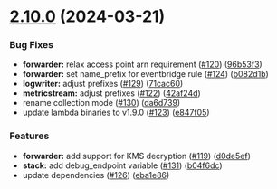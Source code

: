 # [2.10.0](https://github.com/observeinc/terraform-aws-collection/compare/v2.9.0...v2.10.0) (2024-03-21)


### Bug Fixes

* **forwarder:** relax access point arn requirement ([#120](https://github.com/observeinc/terraform-aws-collection/issues/120)) ([96b53f3](https://github.com/observeinc/terraform-aws-collection/commit/96b53f357eea31771f57b1f3ac13d72b33da79e1))
* **forwarder:** set name_prefix for eventbridge rule ([#124](https://github.com/observeinc/terraform-aws-collection/issues/124)) ([b082d1b](https://github.com/observeinc/terraform-aws-collection/commit/b082d1bbf0dbed9cab2cf8b5c932311bcf1a1a77))
* **logwriter:** adjust prefixes ([#129](https://github.com/observeinc/terraform-aws-collection/issues/129)) ([71cac60](https://github.com/observeinc/terraform-aws-collection/commit/71cac604b620174ce2d50a154c7491c864b8f322))
* **metricstream:** adjust prefixes ([#122](https://github.com/observeinc/terraform-aws-collection/issues/122)) ([42af24d](https://github.com/observeinc/terraform-aws-collection/commit/42af24d29b411d3b6546c864c987895c547dec72))
* rename collection mode ([#130](https://github.com/observeinc/terraform-aws-collection/issues/130)) ([da6d739](https://github.com/observeinc/terraform-aws-collection/commit/da6d7395e7179914834c046919055ca4eff67dec))
* update lambda binaries to v1.9.0 ([#123](https://github.com/observeinc/terraform-aws-collection/issues/123)) ([e847f05](https://github.com/observeinc/terraform-aws-collection/commit/e847f05b1189c58c80f21309bd12a9892d8b4bba))


### Features

* **forwarder:** add support for KMS decryption ([#119](https://github.com/observeinc/terraform-aws-collection/issues/119)) ([d0de5ef](https://github.com/observeinc/terraform-aws-collection/commit/d0de5ef2694f4dc7ef3b5bab887a70b4efccae93))
* **stack:** add debug_endpoint variable ([#131](https://github.com/observeinc/terraform-aws-collection/issues/131)) ([b04f6dc](https://github.com/observeinc/terraform-aws-collection/commit/b04f6dc00b815cfb7d74eb13fdaa72b4e9a58d6e))
* update dependencies ([#126](https://github.com/observeinc/terraform-aws-collection/issues/126)) ([eba1e86](https://github.com/observeinc/terraform-aws-collection/commit/eba1e8669a2fc2d464141bddfca8c8eb45ca3263))



